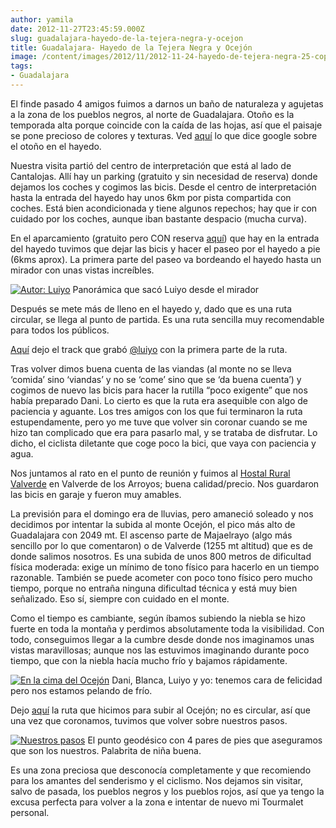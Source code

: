 ```yaml
---
author: yamila
date: 2012-11-27T23:45:59.000Z
slug: guadalajara-hayedo-de-la-tejera-negra-y-ocejon
title: Guadalajara- Hayedo de la Tejera Negra y Ocejón
image: /content/images/2012/11/2012-11-24-hayedo-de-tejera-negra-25-copy.jpg
tags:
- Guadalajara
---
```



El finde pasado 4 amigos fuimos a darnos un baño de naturaleza y agujetas a la zona de los pueblos negros, al norte de Guadalajara. Otoño es la temporada alta porque coincide con la caída de las hojas, así que el paisaje se pone precioso de colores y texturas. Ved [aquí](https:/www.google.es/search?q=hayedo+tejera+negra+oto%C3%B1o&sugexp=chrome,mod%3D15&um=1&ie=UTF-8&hl=es&tbm=isch&source=og&sa=N&tab=wi&authuser=0&ei=BDy1UKv5G62a1AXAtIGgBA&biw=1920&bih=959&sei=Bjy1UOniFuO-0QWw6oG4DA) lo que dice google sobre el otoño en el hayedo.

Nuestra visita partió del centro de interpretación que está al lado de Cantalojas. Allí hay un parking (gratuito y sin necesidad de reserva) donde dejamos los coches y cogimos las bicis. Desde el centro de interpretación hasta la entrada del hayedo hay unos 6km por pista compartida con coches. Está bien acondicionada y tiene algunos repechos; hay que ir con cuidado por los coches, aunque iban bastante despacio (mucha curva).

En el aparcamiento (gratuito pero CON reserva [aquí](http:/agricultura.jccm.es/parques/forms/parqf001.php)) que hay en la entrada del hayedo tuvimos que dejar las bicis y hacer el paseo por el hayedo a pie (6kms aprox). La primera parte del paseo va bordeando el hayedo hasta un mirador con unas vistas increíbles.

[![Autor: Luiyo](/content/images/2012/11/2012-11-24-hayedo-de-tejera-negra-25-copy.jpg "Vista desde el mirador del Hayedo")](/content/images/2012/11/2012-11-24-hayedo-de-tejera-negra-25-copy.jpg#full)
Panorámica que sacó Luiyo desde el mirador

Después se mete más de lleno en el hayedo y, dado que es una ruta circular, se llega al punto de partida. Es una ruta sencilla muy recomendable para todos los públicos.

[Aquí](https:/maps.google.com/maps/ms?vps=2&hl=es&ie=UTF8&oe=UTF8&msa=0&msid=200468041007383721861.0004cf6dab282ea8630db) dejo el track que grabó [@luiyo](http:/twitter.com/luiyo) con la primera parte de la ruta.

Tras volver dimos buena cuenta de las viandas (al monte no se lleva ‘comida’ sino ‘viandas’ y no se ‘come’ sino que se ‘da buena cuenta’) y cogimos de nuevo las bicis para hacer la rutilla “poco exigente” que nos había preparado Dani. Lo cierto es que la ruta era asequible con algo de paciencia y aguante. Los tres amigos con los que fui terminaron la ruta estupendamente, pero yo me tuve que volver sin coronar cuando se me hizo tan complicado que era para pasarlo mal, y se trataba de disfrutar. Lo dicho, el ciclista diletante que coge poco la bici, que vaya con paciencia y agua.

Nos juntamos al rato en el punto de reunión y fuimos al [Hostal Rural Valverde](http:/www.hostalruralvalverde.com/web/) en Valverde de los Arroyos; buena calidad/precio. Nos guardaron las bicis en garaje y fueron muy amables.

La previsión para el domingo era de lluvias, pero amaneció soleado y nos decidimos por intentar la subida al monte Ocejón, el pico más alto de Guadalajara con 2049 mt. El ascenso parte de Majaelrayo (algo más sencillo por lo que comentaron) o de Valverde (1255 mt altitud) que es de donde salimos nosotros. Es una subida de unos 800 metros de dificultad física moderada: exige un mínimo de tono físico para hacerlo en un tiempo razonable. También se puede acometer con poco tono físico pero mucho tiempo, porque no entraña ninguna dificultad técnica y está muy bien señalizado. Eso sí, siempre con cuidado en el monte.

Como el tiempo es cambiante, según íbamos subiendo la niebla se hizo fuerte en toda la montaña y perdimos absolutamente toda la visibilidad. Con todo, conseguimos llegar a la cumbre desde donde nos imaginamos unas vistas maravillosas; aunque nos las estuvimos imaginando durante poco tiempo, que con la niebla hacía mucho frío y bajamos rápidamente.

[![](/content/images/2012/11/p1040738-copy.jpg "En la cima del Ocejón")](/content/images/2012/11/p1040738-copy.jpg#small)
Dani, Blanca, Luiyo y yo: tenemos cara de felicidad pero nos estamos pelando de frío.

Dejo [aquí](https:/maps.google.com/maps/ms?msid=200468041007383721861.0004cf6db61fe627a90e4&msa=0) la ruta que hicimos para subir al Ocejón; no es circular, así que una vez que coronamos, tuvimos que volver sobre nuestros pasos.

[![](/content/images/2012/11/p1040735-copy.jpg "Nuestros pasos")](/content/images/2012/11/p1040735-copy.jpg#full)
El punto geodésico con 4 pares de pies que aseguramos que son los nuestros. Palabrita de niña buena.

Es una zona preciosa que desconocía completamente y que recomiendo para los amantes del senderismo y el ciclismo. Nos dejamos sin visitar, salvo de pasada, los pueblos negros y los pueblos rojos, así que ya tengo la excusa perfecta para volver a la zona e intentar de nuevo mi Tourmalet personal.


